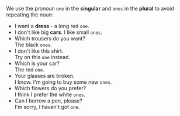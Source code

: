 We use the pronoun `one` in the **singular** and `ones` in the **plural** to avoid repeating the noun:
- I want a **dress** - a long red `one`.
- I don't like big **cars**. I like small `ones`.
- Which trousers do you want?<br>The black `ones`.
- I don't like this shirt.<br>Try on this `one` instead.
- Which is your car?<br>The red `one`.
- Your glasses are broken.<br>I know. I'm going to buy some new `ones`.
- Which flowers do you prefer?<br>I think I prefer the white `ones`.
- Can I borrow a pen, please?<br>I'm sorry, I haven't got `one`.
